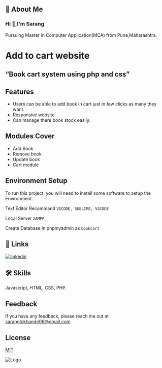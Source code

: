 
## 🚀 About Me

### Hi 👋,I'm Sarang 

Pursuing Master in Computer Application(MCA) from Pune,Maharashtra.

# Add to cart website

## “Book cart system using php and css”


## Features

- Users can be able to add book in cart just in few clicks as many they want.
- Responsive website.
- Can manage there book stock easily.



## Modules Cover

- Add Book 
- Remove book 
- Update book
- Cart module



## Environment Setup

To run this project, you will need to install some software to setup the Environment.

Text Editor Recommand `VSCODE, SUBLIME, VSCODE` 

Local Server `XAMPP`

Create Database in phpmyadmin as `bookcart`

## 🔗 Links
[![linkedin](https://img.shields.io/badge/linkedin-0A66C2?style=for-the-badge&logo=linkedin&logoColor=white)](https://www.linkedin.com/in/sarang-lokhande-bb7a19191/)

## 🛠 Skills
Javascript, HTML, CSS, PHP.
## Feedback

If you have any feedback, please reach me out at saranglokhande06@gmail.com




## License

[MIT](https://choosealicense.com/licenses/mit/)


![Logo](https://dev-to-uploads.s3.amazonaws.com/uploads/articles/th5xamgrr6se0x5ro4g6.png)

